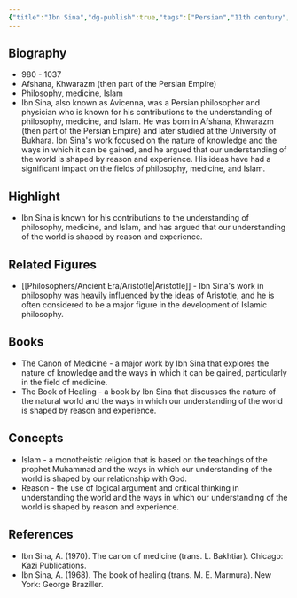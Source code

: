```yaml
---
{"title":"Ibn Sina","dg-publish":true,"tags":["Persian","11th century","medieval-era","figures","medieval-era"],"born-date":980,"keywords":"Ibn Sina, philosophy, medicine, Islam","aliases":"Persian philosopher and physician","permalink":"/philosophers/medieval-era/ibn-sina/","dgPassFrontmatter":true}
---
```



## Biography

-   980 - 1037
-   Afshana, Khwarazm (then part of the Persian Empire)
-   Philosophy, medicine, Islam
-   Ibn Sina, also known as Avicenna, was a Persian philosopher and physician who is known for his contributions to the understanding of philosophy, medicine, and Islam. He was born in Afshana, Khwarazm (then part of the Persian Empire) and later studied at the University of Bukhara. Ibn Sina's work focused on the nature of knowledge and the ways in which it can be gained, and he argued that our understanding of the world is shaped by reason and experience. His ideas have had a significant impact on the fields of philosophy, medicine, and Islam.

## Highlight

-   Ibn Sina is known for his contributions to the understanding of philosophy, medicine, and Islam, and has argued that our understanding of the world is shaped by reason and experience.

## Related Figures

-   [[Philosophers/Ancient Era/Aristotle\|Aristotle]] - Ibn Sina's work in philosophy was heavily influenced by the ideas of Aristotle, and he is often considered to be a major figure in the development of Islamic philosophy.

## Books

-   The Canon of Medicine - a major work by Ibn Sina that explores the nature of knowledge and the ways in which it can be gained, particularly in the field of medicine.
-   The Book of Healing - a book by Ibn Sina that discusses the nature of the natural world and the ways in which our understanding of the world is shaped by reason and experience.

## Concepts

-   Islam - a monotheistic religion that is based on the teachings of the prophet Muhammad and the ways in which our understanding of the world is shaped by our relationship with God.
-   Reason - the use of logical argument and critical thinking in understanding the world and the ways in which our understanding of the world is shaped by reason and experience.

## References

-   Ibn Sina, A. (1970). The canon of medicine (trans. L. Bakhtiar). Chicago: Kazi Publications.
-   Ibn Sina, A. (1968). The book of healing (trans. M. E. Marmura). New York: George Braziller.